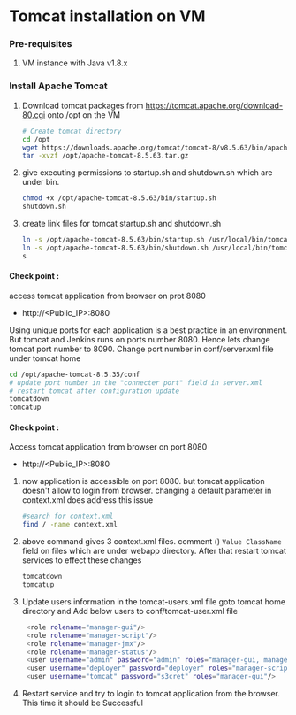 # Tomcat installation on VM

### Pre-requisites
1. VM instance with Java v1.8.x

### Install Apache Tomcat
1. Download tomcat packages from  https://tomcat.apache.org/download-80.cgi onto /opt on the VM
   ```sh
   # Create tomcat directory
   cd /opt
   wget https://downloads.apache.org/tomcat/tomcat-8/v8.5.63/bin/apache-tomcat-8.5.63.tar.gz
   tar -xvzf /opt/apache-tomcat-8.5.63.tar.gz
   ```
1. give executing permissions to startup.sh and shutdown.sh which are under bin.
   ```sh
   chmod +x /opt/apache-tomcat-8.5.63/bin/startup.sh
   shutdown.sh
   ```

1. create link files for tomcat startup.sh and shutdown.sh
   ```sh
   ln -s /opt/apache-tomcat-8.5.63/bin/startup.sh /usr/local/bin/tomcatup
   ln -s /opt/apache-tomcat-8.5.63/bin/shutdown.sh /usr/local/bin/tomcatdown
   s
   ```
  #### Check point :
access tomcat application from browser on prot 8080  
 - http://<Public_IP>:8080

  Using unique ports for each application is a best practice in an environment. But tomcat and Jenkins runs on ports number 8080. Hence lets change tomcat port number to 8090. Change port number in conf/server.xml file under tomcat home
   ```sh
 cd /opt/apache-tomcat-8.5.35/conf
# update port number in the "connecter port" field in server.xml
# restart tomcat after configuration update
tomcatdown
tomcatup
```
#### Check point :
Access tomcat application from browser on port 8080  
 - http://<Public_IP>:8080

1. now application is accessible on port 8080. but tomcat application doesn't allow to login from browser. changing a default parameter in context.xml does address this issue
   ```sh
   #search for context.xml
   find / -name context.xml
   ```
2. above command gives 3 context.xml files. comment (<!-- & -->) `Value ClassName` field on files which are under webapp directory.
After that restart tomcat services to effect these changes
   ```sh
   tomcatdown
   tomcatup
   ```
3. Update users information in the tomcat-users.xml file
goto tomcat home directory and Add below users to conf/tomcat-user.xml file
   ```sh
	<role rolename="manager-gui"/>
	<role rolename="manager-script"/>
	<role rolename="manager-jmx"/>
	<role rolename="manager-status"/>
	<user username="admin" password="admin" roles="manager-gui, manager-script, manager-jmx, manager-status"/>
	<user username="deployer" password="deployer" roles="manager-script"/>
	<user username="tomcat" password="s3cret" roles="manager-gui"/>
   ```
4. Restart service and try to login to tomcat application from the browser. This time it should be Successful
